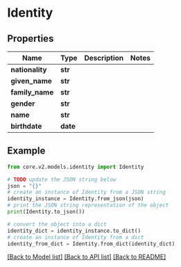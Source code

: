 # Identity


## Properties

Name | Type | Description | Notes
------------ | ------------- | ------------- | -------------
**nationality** | **str** |  | 
**given_name** | **str** |  | 
**family_name** | **str** |  | 
**gender** | **str** |  | 
**name** | **str** |  | 
**birthdate** | **date** |  | 

## Example

```python
from core.v2.models.identity import Identity

# TODO update the JSON string below
json = "{}"
# create an instance of Identity from a JSON string
identity_instance = Identity.from_json(json)
# print the JSON string representation of the object
print(Identity.to_json())

# convert the object into a dict
identity_dict = identity_instance.to_dict()
# create an instance of Identity from a dict
identity_from_dict = Identity.from_dict(identity_dict)
```
[[Back to Model list]](../README.md#documentation-for-models) [[Back to API list]](../README.md#documentation-for-api-endpoints) [[Back to README]](../README.md)


